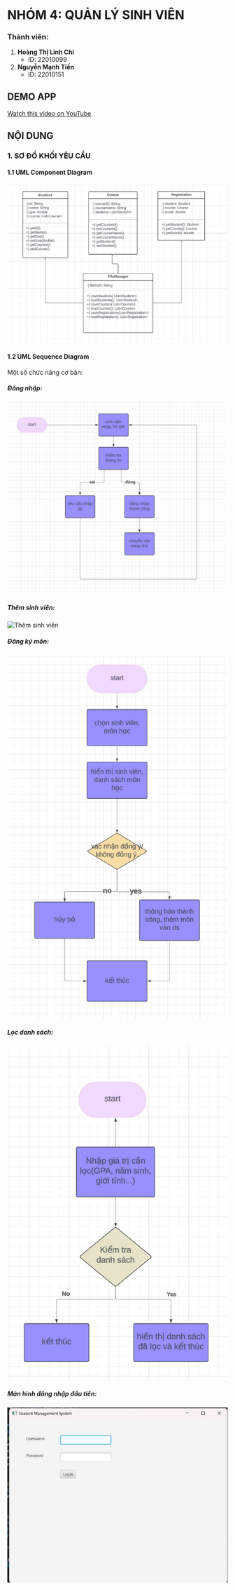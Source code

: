 # NHÓM 4: QUẢN LÝ SINH VIÊN 
### Thành viên: 
1. **Hoàng Thị Linh Chi**
   - ID: 22010099
2. **Nguyễn Mạnh Tiến**
   - ID: 22010151

## DEMO APP
[Watch this video on YouTube](https://www.youtube.com/watch?v=KtgPDJPSkQs)

## NỘI DUNG
### 1. SƠ ĐỒ KHỐI YÊU CẦU
#### 1.1 UML Component Diagram
![Sơ đồ Component](image/sơ%20đồ.jpg)

#### 1.2 UML Sequence Diagram
Một số chức năng cơ bản:

##### Đăng nhập:
![Đăng nhập](image/login.jpg)

##### Thêm sinh viên:
![Thêm sinh viên](image/add%20sinh%20viên.jpg)

##### Đăng ký môn:
![Đăng ký môn](image/đăng%20kí%20môn.jpg)

##### Lọc danh sách:
![Lọc danh sách](image/lọc%20danh%20sách.jpg)

##### Màn hình đăng nhập đầu tiên:
![Màn hình đăng nhập đầu tiên ](image/View_Login.png)
